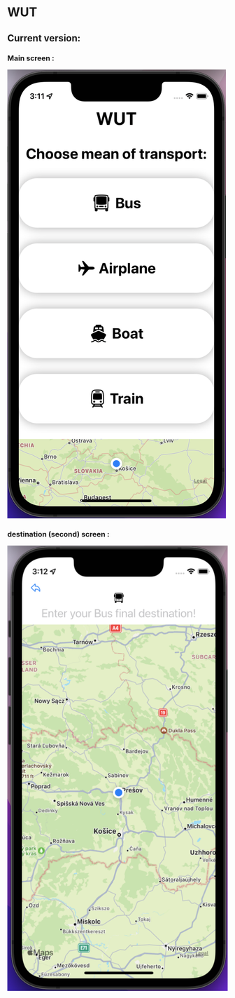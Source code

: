 # WUT

## Current version:

### Main screen :
![iPhone 13 mini WUT app](Screenshots/select_view.png)

### destination (second) screen :
![iPhone 13 mini WUT app](Screenshots/destination_view.png)
